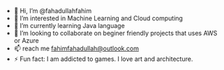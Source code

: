 - 👋 Hi, I’m @fahadullahfahim
- 👀 I’m interested in Machine Learning and Cloud computing
- 🌱 I’m currently learning Java language 
- 💞️ I’m looking to collaborate on beginer friendly projects that uses AWS or Azure 
- 📫 reach me fahimfahadullah@outlook.com
- ⚡ Fun fact: I am addicted to games. I love art and architecture.  

<!---
fahadullahfahim/fahadullahfahim is a ✨ special ✨ repository because its `README.md` (this file) appears on your GitHub profile.
You can click the Preview link to take a look at your changes.
--->
